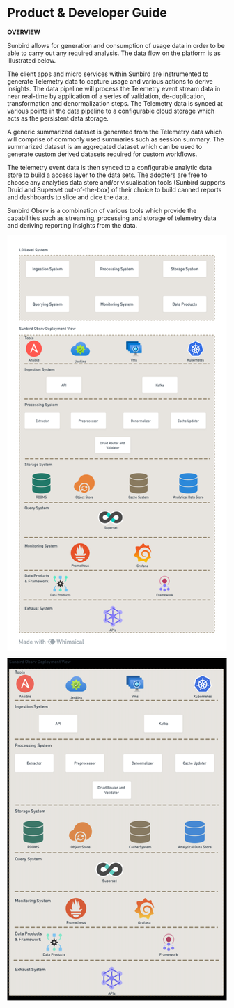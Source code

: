 # Product & Developer Guide

**OVERVIEW**

Sunbird allows for generation and consumption of usage data in order to be able to carry out any required analysis. The data flow on the platform is as illustrated below.

The client apps and micro services within Sunbird are instrumented to generate Telemetry data to capture usage and various actions to derive insights. The data pipeline will process the Telemetry event stream data in near real-time by application of a series of validation, de-duplication, transformation and denormalization steps. The Telemetry data is synced at various points in the data pipeline to a configurable cloud storage which acts as the persistent data storage.

A generic summarized dataset is generated from the Telemetry data which will comprise of commonly used summaries such as session summary. The summarized dataset is an aggregated dataset which can be used to generate custom derived datasets required for custom workflows.

The telemetry event data is then synced to a configurable analytic data store to build a access layer to the data sets. The adopters are free to choose any analytics data store and/or visualisation tools (Sunbird supports Druid and Superset out-of-the-box) of their choice to build canned reports and dashboards to slice and dice the data.

Sunbird Obsrv is a combination of various tools which provide the capabilities such as streaming, processing and storage of telemetry data and deriving reporting insights from the data.

![Data analytics architecture](<../../.gitbook/assets/sunbird_obsrv_1.0.png>)

![Data analytics architecture](<../../.gitbook/assets/Deployment_view.png>)	


